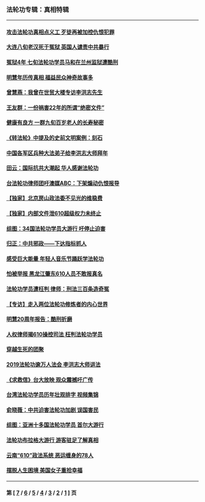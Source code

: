 ### 法轮功专辑：真相特辑
---
#### [攻击法轮功真相点义工 歹徒再被加控仇恨犯罪](../../pages/nf4389/n13601019.md?07050430) 
#### [大连八旬老汉死于冤狱 英国人谴责中共暴行](../../pages/nf4389/n13480118.md?07050430) 
#### [冤狱4年 七旬法轮功学员马和在兰州监狱遭酷刑](../../pages/nf4389/n13304688.md?07050430) 
#### [明慧年历传真相 福益民众神奇故事多](../../pages/nf4389/n13294545.md?07050430) 
#### [曾慧燕：我曾在世贸大楼专访李洪志先生](../../pages/nf4389/n12898729.md?07050430) 
#### [王友群：一份祸害22年的所谓“绝密文件”](../../pages/nf4389/n12871750.md?07050430) 
#### [健康有良方 一群九旬百岁老人的长寿秘密](../../pages/nf4389/n12847475.md?07050430) 
#### [《转法轮》中提及的史前文明案例：刻石](../../pages/nf4389/n12758577.md?07050430) 
#### [中国各军区兵种大法弟子给李洪志大师拜年](../../pages/nf4389/n12750047.md?07050430) 
#### [田云：国际抗共大潮起 华人感谢法轮功](../../pages/nf4389/n12357708.md?07050430) 
#### [台法轮功律师团吁澳媒ABC：下架煽动仇恨报导](../../pages/nf4389/n12279917.md?07050430) 
#### [【独家】北京房山政法委不见光的维稳费](../../pages/nf4389/n12031979.md?07050430) 
#### [【独家】内部文件泄610超级权力未终止](../../pages/nf4389/n12023895.md?07050430) 
#### [组图：34国法轮功学员大游行 吁停止迫害](../../pages/nf4389/n11492658.md?07050430) 
#### [归正：中共邪政——下达指标抓人](../../pages/nf4389/n11474770.md?07050430) 
#### [感受巨大能量 年轻人音乐节踊跃学法轮功](../../pages/nf4389/n11441981.md?07050430) 
#### [怕被举报 黑龙江肇东610人员不敢报真名](../../pages/nf4389/n11436499.md?07050430) 
#### [法轮功学员遭枉判 律师：刑法三百条造奇冤](../../pages/nf4389/n11433943.md?07050430) 
#### [【专访】走入两位法轮功修炼者的内心世界](../../pages/nf4389/n11415623.md?07050430) 
#### [明慧20周年报告：酷刑折磨](../../pages/nf4389/n11387954.md?07050430) 
#### [人权律师揭610操控司法 枉判法轮功学员](../../pages/nf4389/n11313370.md?07050430) 
#### [穿越生死的团聚](../../pages/nf4389/n11258922.md?07050430) 
#### [2019法轮功逾万人法会 李洪志大师讲法](../../pages/nf4389/n11265303.md?07050430) 
#### [《求救信》台大放映 观众震撼吁广传](../../pages/nf4389/n10922251.md?07050430) 
#### [台湾法轮功学员历年壮观排字 视频集锦](../../pages/nf4389/n10878789.md?07050430) 
#### [俞晓薇：中共迫害法轮功加剧 误国害民](../../pages/nf4389/n10859260.md?07050430) 
#### [组图：亚洲十多国法轮功学员 首尔大游行](../../pages/nf4389/n10781149.md?07050430) 
#### [法轮功布拉格大游行 游客驻足了解真相](../../pages/nf4389/n10749360.md?07050430) 
#### [云南“610”政法系统 恶运缠身的78人](../../pages/nf4389/n10747534.md?07050430) 
#### [摆脱人生困境 美国女子重拾幸福](../../pages/nf4389/n10688678.md?07050430) 

---
#### 第 [ [7](./7.md?07050430) / [6](./6.md?07050430) / [5](./5.md?07050430) / [4](./4.md?07050430) / [3](./3.md?07050430) / [2](./2.md?07050430) / [1](./1.md?07050430) ] 页
